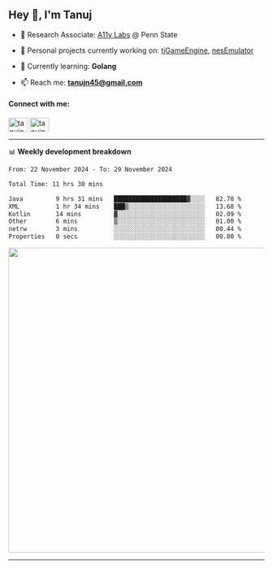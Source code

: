 <h2>Hey 👋, I'm Tanuj</h2>

- 🔬 Research Associate: [A11y Labs](https://a11y.ist.psu.edu/) @ Penn State 

- 🔭 Personal projects currently working on: [tjGameEngine](https://github.com/tanujn45/tjGameEngine), [nesEmulator](https://github.com/tanujn45/nesEmulator)

- 🌱 Currently learning: **Golang**

- 📫 Reach me: **tanujn45@gmail.com**

<h4 align="left">Connect with me:</h4>
<p align="left">
<a href="https://twitter.com/tanujn45" target="blank"><img align="center" src="https://raw.githubusercontent.com/rahuldkjain/github-profile-readme-generator/master/src/images/icons/Social/twitter.svg" alt="tanujn45" height="28" width="38" /></a>
<a href="https://linkedin.com/in/tanujn45" target="blank"><img align="center" src="https://raw.githubusercontent.com/rahuldkjain/github-profile-readme-generator/master/src/images/icons/Social/linked-in-alt.svg" alt="tanujn45" height="28" width="38" /></a>
</p>

-------

📊 **Weekly development breakdown**
<!--START_SECTION:waka-->

```txt
From: 22 November 2024 - To: 29 November 2024

Total Time: 11 hrs 30 mins

Java         9 hrs 31 mins   ████████████████████▓░░░░   82.78 %
XML          1 hr 34 mins    ███▒░░░░░░░░░░░░░░░░░░░░░   13.68 %
Kotlin       14 mins         ▓░░░░░░░░░░░░░░░░░░░░░░░░   02.09 %
Other        6 mins          ▒░░░░░░░░░░░░░░░░░░░░░░░░   01.00 %
netrw        3 mins          ░░░░░░░░░░░░░░░░░░░░░░░░░   00.44 %
Properties   0 secs          ░░░░░░░░░░░░░░░░░░░░░░░░░   00.00 %
```

<!--END_SECTION:waka-->

<img src="https://wakatime.com/share/@018e9abd-1aa4-4aa6-9db7-5ca3b999e810/4650b67a-98aa-46b4-b598-3d8a2451f0df.svg" width="600"/>

-------
